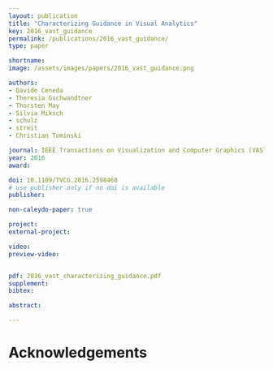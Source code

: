 ```yaml
---
layout: publication
title: "Characterizing Guidance in Visual Analytics"
key: 2016_vast_guidance
permalink: /publications/2016_vast_guidance/
type: paper

shortname:
image: /assets/images/papers/2016_vast_guidance.png

authors:
- Davide Ceneda
- Theresia Gschwandtner 
- Thorsten May 
- Silvia Miksch 
- schulz
- streit
- Christian Tominski

journal: IEEE Transactions on Visualization and Computer Graphics (VAST'16) (to appear)
year: 2016
award:

doi: 10.1109/TVCG.2016.2598468
# use publisher only if no doi is available
publisher:

non-caleydo-paper: true

project: 
external-project: 

video: 
preview-video:


pdf: 2016_vast_characterizing_guidance.pdf
supplement:
bibtex:

abstract: 

---
```


# Acknowledgements
